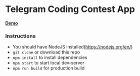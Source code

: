 # Telegram Coding Contest App

[**Demo**](https://mikhailkarpov87.github.io/telegram-chart-app-solution/)

### Instructions

- You should have NodeJS installed(https://nodejs.org/en/)
- `git clone` or download this repo
- `npm install` to install dependencies
- `npm start` to start local dev-server
- `npm run build` for production build
